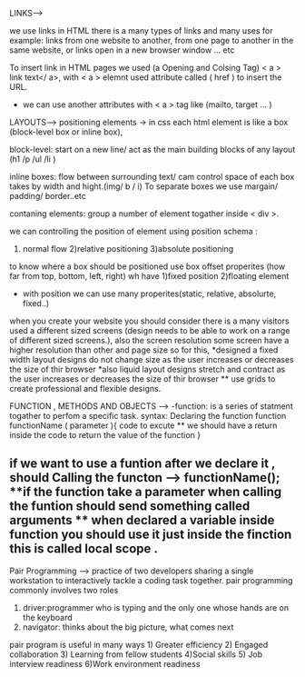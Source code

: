 LINKS-->

we use links in HTML there is a many types of links and many uses for example: links from one website to another, from one page to another in the same website, or links open in a new browser window ... etc 

To insert link in HTML pages we used  (a Opening and Colsing Tag) < a > link text</ a>, with < a > elemnt used attribute called ( href ) to insert the URL.
- we can use another attributes with < a > tag like (mailto, target ... )

LAYOUTS-->
positioning elements -> in css each html element is like a box
(block-level box or inline box),

block-level: start on a new line/ act as the main building blocks of any layout (h1 /p /ul /li )

inline boxes: flow between surrounding text/ cam control space of each box takes by width and hight.(img/ b / i)
To separate boxes we use margain/ padding/ border..etc

contaning elements: group a number of element togather inside < div >.

we can controlling the position of element using position schema : 
1) normal flow     2)relative positioning   3)absolute positioning

to know where a box should be positioned use box offset properites (how far from top, bottom, left, right)
wh have 1)fixed position 2)floating element 
- with position we can use many properites(static, relative, absolurte, fixed..)

when you create your website you should consider there is a many visitors used a different sized screens (design needs to be able to work on a range of different sized screens.), also the screen resolution some screen have a higher resolution than other and page size so for this, 
*designed a fixed width layout designs do not change size as the user increases or decreases the size of thir browser
 *also liquid layout designs stretch and contract as the user increases or decreases the size of thir browser 
** use grids to create professional and flexible designs.

FUNCTION , METHODS AND OBJECTS -->
-function: is a series of statment togather to perfom a specific task.
syntax: Declaring the function 
function functionName ( parameter ){
   code to excute
** we should have a return inside the code to return the value of the function 
}

if we want to use a funtion after we declare it , should Calling the functon -->  functionName(); 
**if the function take a parameter 
when calling the funtion should send something called arguments 
** when declared a variable inside function you should use it just inside the finction this is called local scope .
------- 

Pair Programming
--> practice of two developers sharing a single workstation to interactively tackle a coding task together.
pair programming commonly involves two roles 
1) driver:programmer who is typing and the only one whose hands are on the keyboard
2) navigator: thinks about the big picture, what comes next

pair program is useful in many ways 1) Greater efficiency 2) Engaged collaboration 3) Learning from fellow students 4)Social skills 5) Job interview readiness 6)Work environment readiness